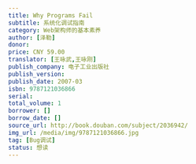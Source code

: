 ```yaml
---
title: Why Programs Fail
subtitle: 系统化调试指南
category: Web架构师的基本素养
author: [泽勒]
donor: 
price: CNY 59.00
translator: [王咏武,王咏刚]
publish_company: 电子工业出版社
publish_version: 
publish_date: 2007-03
isbn: 9787121036866
serial: 
total_volume: 1
borrower: []
borrow_date: []
source_url: http://book.douban.com/subject/2036942/
img_url: /media/img/9787121036866.jpg
tag: [Bug调试]
status: 想读
---
```

